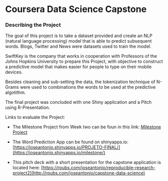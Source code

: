 # Coursera Data Science Capstone

### Describing the Project
The goal of this project is to take a dataset provided and create an NLP (natural language processing) model that is able to predict subsequent words. Blogs, Twitter and News were datasets used to train the model. 

SwiftKey is the company that works in cooperation with Professors of the Johns Hopkins University to prepare this Project, with objective to construct a predictive model that makes easier for people to type on their mobile devices.
 
Besides cleaning and sub-setting the data, the tokenization technique of N-Grams were used to combinations the words to be used at the predictive algotithm. 

The final project was concluded with one Shiny application and a Pitch using R-Presentation.

Links to evaluate the Project:

* The Milestone Project from Week two can be foun in this link:  [Milestone Project](http://rpubs.com/joseantonio/236625)

* The Word Prediction App can be found on shinyapps.io:
[https://joseantonio.shinyapps.io/PROJETO-FINAL/](https://joseantonio.shinyapps.io/milestone/)

* This pitch deck with a short presentation for the capstone application is located here: 
[https://rpubs.com/joseantonio/reproducible-research-project2](http://rpubs.com/joseantonio/capstone-data-science)

